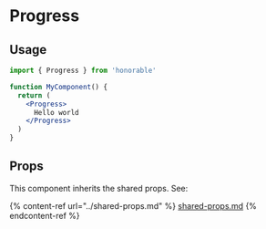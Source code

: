# Progress

## Usage

```jsx
import { Progress } from 'honorable'

function MyComponent() {
  return (
    <Progress>
      Hello world
    </Progress>
  )
}
```

## Props

This component inherits the shared props. See:

{% content-ref url="../shared-props.md" %}
[shared-props.md](../shared-props.md)
{% endcontent-ref %}


